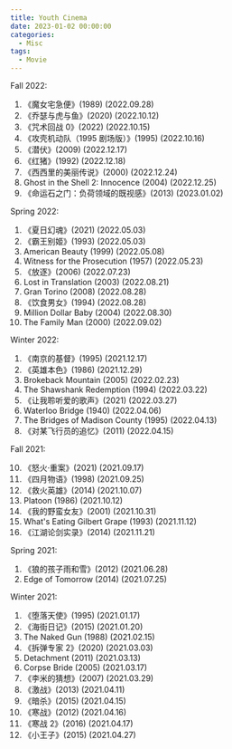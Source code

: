 ```yaml
---
title: Youth Cinema
date: 2023-01-02 00:00:00
categories:
  - Misc
tags:
  - Movie
---
```


Fall 2022:

1. 《魔女宅急便》(1989)
   (2022.09.28)
2. 《乔瑟与虎与鱼》(2020)
   (2022.10.12)
3. 《咒术回战 0》(2022)
   (2022.10.15)
4. 《攻壳机动队（1995 剧场版）》(1995)
   (2022.10.16)
5. 《潜伏》(2009)
   (2022.12.17)
6. 《红猪》(1992)
   (2022.12.18)
7. 《西西里的美丽传说》(2000)
   (2022.12.24)
8. Ghost in the Shell 2: Innocence (2004)
   (2022.12.25)
9. 《命运石之门：负荷领域的既视感》(2013)
   (2023.01.02)

Spring 2022:

1. 《夏日幻魂》(2021)
   (2022.05.03)
2. 《霸王别姬》(1993)
   (2022.05.03)
3. American Beauty (1999)
   (2022.05.08)
4. Witness for the Prosecution (1957)
   (2022.05.23)
5. 《放逐》(2006)
   (2022.07.23)
6. Lost in Translation (2003)
   (2022.08.21)
7. Gran Torino (2008)
   (2022.08.28)
8. 《饮食男女》(1994)
   (2022.08.28)
9. Million Dollar Baby (2004)
   (2022.08.30)
10. The Family Man (2000)
    (2022.09.02)

Winter 2022:

1. 《南京的基督》(1995)
   (2021.12.17)
2. 《英雄本色》(1986)
   (2021.12.29)
3. Brokeback Mountain (2005)
   (2022.02.23)
4. The Shawshank Redemption (1994)
   (2022.03.22)
5. 《让我聆听爱的歌声》(2021)
   (2022.03.27)
6. Waterloo Bridge (1940)
   (2022.04.06)
7. The Bridges of Madison County (1995)
   (2022.04.13)
8. 《对某飞行员的追忆》(2011)
   (2022.04.15)

Fall 2021:

10. 《怒火·重案》(2021)
    (2021.09.17)
11. 《四月物语》(1998)
    (2021.09.25)
12. 《救火英雄》(2014)
    (2021.10.07)
13. Platoon (1986)
    (2021.10.12)
14. 《我的野蛮女友》(2001)
    (2021.10.31)
15. What's Eating Gilbert Grape (1993)
    (2021.11.12)
16. 《江湖论剑实录》(2014)
    (2021.11.21)

Spring 2021:

1. 《狼的孩子雨和雪》(2012)
   (2021.06.28)
2. Edge of Tomorrow (2014)
   (2021.07.25)

Winter 2021:

1. 《堕落天使》(1995)
   (2021.01.17)
2. 《海街日记》(2015)
   (2021.01.20)
3. The Naked Gun (1988)
   (2021.02.15)
4. 《拆弹专家 2》(2020)
   (2021.03.03)
5. Detachment (2011)
   (2021.03.13)
6. Corpse Bride (2005)
   (2021.03.17)
7. 《李米的猜想》(2007)
   (2021.03.29)
8. 《激战》(2013)
   (2021.04.11)
9. 《暗杀》(2015)
   (2021.04.15)
10. 《寒战》(2012)
    (2021.04.16)
11. 《寒战 2》(2016)
    (2021.04.17)
12. 《小王子》(2015)
    (2021.04.27)
